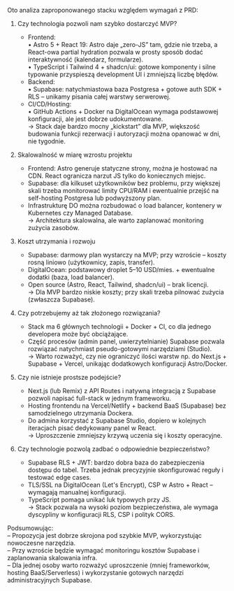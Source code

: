 Oto analiza zaproponowanego stacku względem wymagań z PRD:

1. Czy technologia pozwoli nam szybko dostarczyć MVP?  
   - Frontend:  
     • Astro 5 + React 19: Astro daje „zero-JS” tam, gdzie nie trzeba, a React-owa partial hydration pozwala w prosty sposób dodać interaktywność (kalendarz, formularze).  
     • TypeScript i Tailwind 4 + shadcn/ui: gotowe komponenty i silne typowanie przyspieszą development UI i zmniejszą liczbę błędów.  
   - Backend:  
     • Supabase: natychmiastowa baza Postgresa + gotowe auth SDK + RLS – unikamy pisania całej warstwy serwerowej.  
   - CI/CD/Hosting:  
     • GitHub Actions + Docker na DigitalOcean wymaga podstawowej konfiguracji, ale jest dobrze udokumentowane.  
   → Stack daje bardzo mocny „kickstart” dla MVP, większość budowania funkcji rezerwacji i autoryzacji można opanować w dni, nie tygodnie.

2. Skalowalność w miarę wzrostu projektu  
   - Frontend: Astro generuje statyczne strony, można je hostować na CDN. React ogranicza narzut JS tylko do koniecznych miejsc.  
   - Supabase: dla kilkuset użytkowników bez problemu, przy większej skali trzeba monitorować limity CPU/RAM i ewentualnie przejść na self-hosting Postgresa lub podwyższony plan.  
   - Infrastrukturę DO można rozbudować o load balancer, kontenery w Kubernetes czy Managed Database.  
   → Architektura skalowalna, ale warto zaplanować monitoring zużycia zasobów.

3. Koszt utrzymania i rozwoju  
   - Supabase: darmowy plan wystarczy na MVP; przy wzroście – koszty rosną liniowo (użytkownicy, zapis, transfer).  
   - DigitalOcean: podstawowy droplet 5–10 USD/mies. + ewentualne dodatki (baza, load balancer).  
   - Open source (Astro, React, Tailwind, shadcn/ui) – brak licencji.  
   → Dla MVP bardzo niskie koszty; przy skali trzeba pilnować zużycia (zwłaszcza Supabase).

4. Czy potrzebujemy aż tak złożonego rozwiązania?  
   - Stack ma 6 głównych technologii + Docker + CI, co dla jednego developera może być obciążające.  
   - Część procesów (admin panel, uwierzytelnianie) Supabase pozwala rozwiązać natychmiast pseudo-gotowymi narzędziami (Studio).  
   → Warto rozważyć, czy nie ograniczyć ilości warstw np. do  Next.js + Supabase + Vercel, unikając dodatkowych konfiguracji Astro/Docker.

5. Czy nie istnieje prostsze podejście?  
   - Next.js (lub Remix) z API Routes i natywną integracją z Supabase pozwoli napisać full-stack w jednym frameworku.  
   - Hosting frontendu na Vercel/Netlify + backend BaaS (Supabase) bez samodzielnego utrzymania Dockera.  
   - Do admina korzystać z Supabase Studio, dopiero w kolejnych iteracjach pisać dedykowany panel w React.  
   → Uproszczenie zmniejszy krzywą uczenia się i koszty operacyjne.

6. Czy technologie pozwolą zadbać o odpowiednie bezpieczeństwo?  
   - Supabase RLS + JWT: bardzo dobra baza do zabezpieczenia dostępu do tabel. Trzeba jednak precyzyjnie skonfigurować reguły i testować edge cases.  
   - TLS/SSL na DigitalOcean (Let's Encrypt), CSP w Astro + React – wymagają manualnej konfiguracji.  
   - TypeScript pomaga unikać luk typowych przy JS.  
   → Stack pozwala na wysoki poziom bezpieczeństwa, ale wymaga dyscypliny w konfiguracji RLS, CSP i polityk CORS.

Podsumowując:  
– Propozycja jest dobrze skrojona pod szybkie MVP, wykorzystując nowoczesne narzędzia.  
– Przy wzroście będzie wymagać monitoringu kosztów Supabase i zaplanowania skalowania infra.  
– Dla jednej osoby warto rozważyć uproszczenie (mniej frameworków, hosting BaaS/Serverless) i wykorzystanie gotowych narzędzi administracyjnych Supabase.
